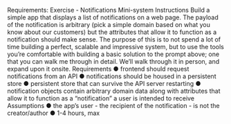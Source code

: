 Requirements: 
Exercise - Notifications Mini-system
Instructions
Build a simple app that displays a list of notifications on a web page. The payload of the
notification is arbitrary (pick a simple domain based on what you know about our customers) but
the attributes that allow it to function as a notification should make sense.
The purpose of this is to not spend a lot of time building a perfect, scalable and impressive
system, but to use the tools you’re comfortable with building a basic solution to the prompt
above; one that you can walk me through in detail. We’ll walk through it in person, and expand
upon it onsite.
Requirements
● frontend should request notifications from an API
● notifications should be housed in a persistent store
● persistent store that can survive the API server restarting
● notification objects contain arbitrary domain data along with attributes that allow it to
function as a “notification” a user is intended to receive
Assumptions
● the app’s user - the recipient of the notification - is not the creator/author
● 1-4 hours, max
